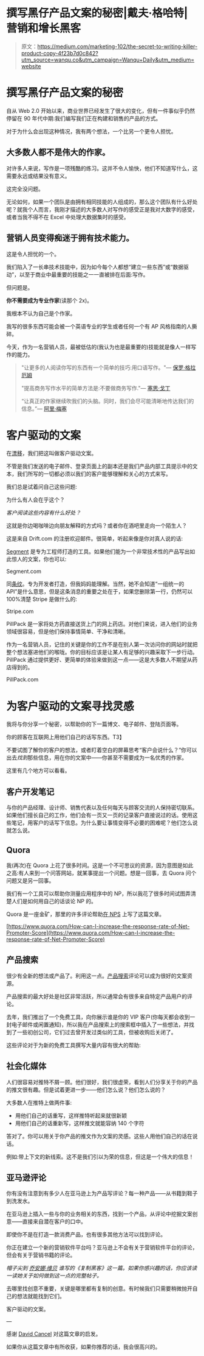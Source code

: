 # 撰写黑仔产品文案的秘密|戴夫·格哈特|营销和增长黑客

> 原文：<https://medium.com/marketing-102/the-secret-to-writing-killer-product-copy-4f23b7d0c842?utm_source=wanqu.co&utm_campaign=Wanqu+Daily&utm_medium=website>



# 撰写黑仔产品文案的秘密

自从 Web 2.0 开始以来，商业世界已经发生了很大的变化，但有一件事似乎仍然停留在 90 年代中期:我们编写我们正在构建和销售的产品的方式。

对于为什么会出现这种情况，我有两个想法，一个比另一个更令人担忧。

## 大多数人都不是伟大的作家。

对许多人来说，写作是一项残酷的练习。这并不令人愉快，他们不知道写什么，这需要永远或结果没有意义。

这完全没问题。

无论如何，如果一个团队是由拥有相同技能的人组成的，那么这个团队有什么好处呢？就我个人而言，我刚才描述的大多数人对写作的感受正是我对大数字的感受，或者当我不得不在 Excel 中处理大数据集时的感受。

## 营销人员变得痴迷于拥有技术能力。

这是令人担忧的一个。

我们陷入了一长串技术技能中，因为如今每个人都想“建立一些东西”或“数据驱动”，以至于商业中最重要的技能之一一直被排在后面:写作。

但问题是。

**你不需要成为专业作家**(读那个 2x)。

我根本不认为自己是个作家。

我写的很多东西可能会被一个英语专业的学生或者任何一个有 AP 风格指南的人撕碎。

今天，作为一名营销人员，最被低估的(我认为也是最重要的)技能就是像人一样写作的能力。

> "让更多的人阅读你写的东西有一个简单的技巧:用口语写作。"— [保罗·格拉厄姆](https://medium.com/u/1753cee1bce5?source=post_page-----4f23b7d0c842--------------------------------)
> 
> "提高商务写作水平的简单方法是:不要做商务写作."— [塞思·戈丁](https://medium.com/u/f9ac9806e153?source=post_page-----4f23b7d0c842--------------------------------)
> 
> “让真正的作家继续吹我们的头脑。同时，我们会尽可能清晰地传达我们的信息。”— [阿里·梅塞](https://medium.com/u/d43c46db5b92?source=post_page-----4f23b7d0c842--------------------------------)

# 客户驱动的文案

在[漂移](http://blog.drift.com/)，我们把这叫做客户驱动文案。

不管是我们发送的电子邮件、登录页面上的副本还是我们产品内部工具提示中的文本，我们所写的一切都必须以我们的客户能够理解和关心的方式来写。

我们总是试着问自己这些问题:

为什么有人会在乎这个？

*客户阅读这些内容有什么好处？*

这就是你边喝咖啡边向朋友解释的方式吗？或者你在酒吧里走向一个陌生人？



这是来自 Drift.com 的注册欢迎邮件。很简单，听起来像是你对真人说的话:



[Segment](https://segment.com/) 是专为工程师打造的工具。如果他们能为一个非常技术性的产品写出如此惊人的文案，你也可以:



Segment.com



同[条纹](https://stripe.com/)。专为开发者打造，但我妈妈能理解。当然，她不会知道“一组统一的 API”是什么意思，但是这条消息的重要之处在于，如果您删除第一行，仍然可以 100%清楚 Stripe 是做什么的:



Stripe.com



PillPack 是一家将处方药直接送货上门的网上药店。对他们来说，进入他们的业务领域很容易，但是他们保持事情简单、干净和清晰。

作为一名营销人员，记住的关键是你的工作不是在别人第一次访问你的网站时就把整个想法塞进他们的喉咙。你的目标应该是让某人有足够的兴趣采取下一步行动。PillPack 通过提供更好、更简单的体验来做到这一点——这是大多数人不期望从药店得到的。





PillPack.com



# 为客户驱动的文案寻找灵感

我将与你分享一个秘密，以帮助你的下一篇博文、电子邮件、登陆页面等。

你的顾客在互联网上用他们自己的话写东西。T3】

不要试图了解你的客户的想法，或者盯着空白的屏幕思考“客户会说什么？”你可以出去*找到*那些信息，用在你的文案中——你甚至不需要成为一名优秀的作家。

这里有几个地方可以看看。

## 客户开发笔记

与你的产品经理、设计师、销售代表以及任何每天与顾客交流的人保持密切联系。如果他们擅长自己的工作，他们会有一页又一页的记录客户直接说过的话。使用这些笔记，用客户的话写下信息。为什么要让事情变得不必要的困难呢？他们怎么说就怎么说。

## Quora

我(再次)在 Quora 上花了很多时间。这是一个不可思议的资源，因为意图是如此之高:有人来到一个问答网站，就某事提出一个问题。想是一回事，去 Quora 问个问题又是另一回事。

我们有一个工具可以帮助你测量应用程序中的 NP，所以我花了很多时间试图弄清楚人们是如何用自己的话谈论 NP 的。

Quora 是一座金矿，那里的许多评论帮助[在 NPS](http://blog.drift.com/how-to-measure-nps) 上写了这篇文章。



[https://www.quora.com/How-can-I-increase-the-response-rate-of-Net-Promoter-Score](https://www.quora.com/How-can-I-increase-the-response-rate-of-Net-Promoter-Score)





## 产品搜索

很少有全新的想法或产品了。利用这一点。[产品搜索](https://medium.com/u/b8b4445269d0?source=post_page-----4f23b7d0c842--------------------------------)评论可以成为很好的文案资源。

产品搜索的最大好处是社区非常活跃，所以通常会有很多来自特定产品用户的评论。

去年，我们推出了一个免费工具，向你展示谁是你的 VIP 客户(你每天都会收到一封电子邮件或闲置通知)，所以我在产品搜索上的搜索框中插入了一些想法，并找到了一些初创公司，它们过去曾开发过类似的工具，但被收购后关闭了。

这些评论对于为新的免费工具撰写大量内容有很大的帮助:





## 社会化媒体

人们很容易对推特不屑一顾。他们很好，我们很虚荣，看到人们分享关于你的产品的推文很有趣。但是试着更进一步——他们怎么说？他们怎么说的？

大多数人在推特上做两件事:

*   用他们自己的话重写，这样推特听起来就很新颖
*   用他们自己的话重新写，这样推文就能容纳 140 个字符

答对了。你可以用关于你产品的推文作为文案的灵感。这些人用他们自己的话在说话。

例如:带上下文的新线索。这不是我们引以为荣的信息，但这是一个伟大的信息！



## 亚马逊评论

你有没有注意到有多少人在亚马逊上为产品写评论？每一种产品——从书籍到鞋子到洗发水。

在亚马逊上插入一些与你的业务相关的东西，找到一个产品，从评论中挖掘文案创意——直接来自潜在客户的口中。

即使你不是在打造一款消费产品，也有很多其他方法可以找到评论。

你正在建立一个新的营销软件平台吗？亚马逊上不会有关于营销软件平台的评论，但会有关于营销书籍的评论。

*帽子尖到* [*乔安娜·维贝*](https://medium.com/u/58a844d8d962?source=post_page-----4f23b7d0c842--------------------------------) *谁写的《复制黑客》这一篇。如果你感兴趣的话，你应该读一读她关于如何做到这一点的完整帖子。*

去哪里找创意不重要，关键是哪里都有复制的创意。有时候我们只需要稍微抛开自己的想法就能找到它们。

客户驱动的文案。

—

感谢 [David Cancel](https://medium.com/u/52d45a2865c1?source=post_page-----4f23b7d0c842--------------------------------) 对这篇文章的启发。

如果你从这篇文章中有所收获，如果你推荐的话，我会很高兴的。















